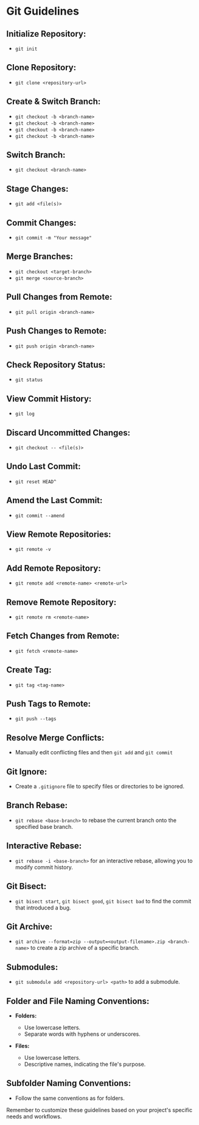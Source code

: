 # Git Guidelines

## Initialize Repository:
- `git init`

## Clone Repository:
- `git clone <repository-url>`

## Create & Switch Branch:
- `git checkout -b <branch-name>`
- `git checkout -b <branch-name>`
- `git checkout -b <branch-name>`
- `git checkout -b <branch-name>`

## Switch Branch:
- `git checkout <branch-name>`

## Stage Changes:
- `git add <file(s)>`

## Commit Changes:
- `git commit -m "Your message"`

## Merge Branches:
- `git checkout <target-branch>`
- `git merge <source-branch>`

## Pull Changes from Remote:
- `git pull origin <branch-name>`

## Push Changes to Remote:
- `git push origin <branch-name>`

## Check Repository Status:
- `git status`

## View Commit History:
- `git log`

## Discard Uncommitted Changes:
- `git checkout -- <file(s)>`

## Undo Last Commit:
- `git reset HEAD^`

## Amend the Last Commit:
- `git commit --amend`

## View Remote Repositories:
- `git remote -v`

## Add Remote Repository:
- `git remote add <remote-name> <remote-url>`

## Remove Remote Repository:
- `git remote rm <remote-name>`

## Fetch Changes from Remote:
- `git fetch <remote-name>`

## Create Tag:
- `git tag <tag-name>`

## Push Tags to Remote:
- `git push --tags`

## Resolve Merge Conflicts:
- Manually edit conflicting files and then `git add` and `git commit`

## Git Ignore:
- Create a `.gitignore` file to specify files or directories to be ignored.

## Branch Rebase:
- `git rebase <base-branch>` to rebase the current branch onto the specified base branch.

## Interactive Rebase:
- `git rebase -i <base-branch>` for an interactive rebase, allowing you to modify commit history.

## Git Bisect:
- `git bisect start`, `git bisect good`, `git bisect bad` to find the commit that introduced a bug.

## Git Archive:
- `git archive --format=zip --output=<output-filename>.zip <branch-name>` to create a zip archive of a specific branch.

## Submodules:
- `git submodule add <repository-url> <path>` to add a submodule.

## Folder and File Naming Conventions:

- **Folders:**
  - Use lowercase letters.
  - Separate words with hyphens or underscores.

- **Files:**
  - Use lowercase letters.
  - Descriptive names, indicating the file's purpose.

## Subfolder Naming Conventions:

- Follow the same conventions as for folders.

Remember to customize these guidelines based on your project's specific needs and workflows.
